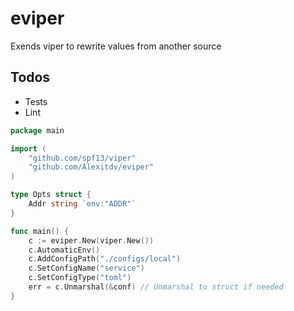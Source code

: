 # eviper
Exends viper to rewrite values from another source


## Todos
* Tests
* Lint


```go
package main

import (
	"github.com/spf13/viper"
	"github.com/Alexitdv/eviper"
)

type Opts struct {
	Addr string `env:"ADDR"`
}

func main() {
	c := eviper.New(viper.New())
	c.AutomaticEnv()
	c.AddConfigPath("./configs/local")
	c.SetConfigName("service")
	c.SetConfigType("toml")
	err = c.Unmarshal(&conf) // Unmarshal to struct if needed
}
```